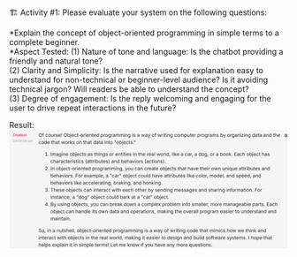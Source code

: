 
🏗️ Activity #1:
Please evaluate your system on the following questions:

*Explain the concept of object-oriented programming in simple terms to a complete beginner.  
*Aspect Tested: 
(1) Nature of tone and language: Is the chatbot providing a friendly and natural tone?  
(2) Clarity and Simplicity: Is the narrative used for explanation easy to understand for non-technical or beginner-level audience? Is it avoiding technical jargon? Will readers be able to understand the concept?  
(3) Degree of engagement: Is the reply welcoming and engaging for the user to drive repeat interactions in the future?  

Result:
![Question 1 ](images/answer001.png "Answer 1")
